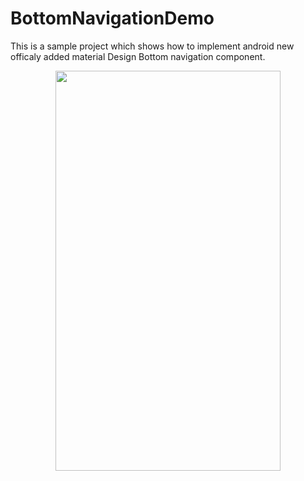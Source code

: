 # BottomNavigationDemo

This is a sample project which shows how to implement android new officaly added material Design Bottom navigation component.


<p align="center">
  <img src="https://github.com/waleedsarwar86/BottomNavigationDemo/blob/master/screenshots/screenshot.png" width="360" height="640"/>
</p>
